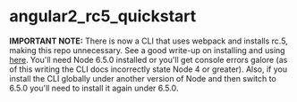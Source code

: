# angular2_rc5_quickstart

__IMPORTANT NOTE:__
There is now a CLI that uses webpack and installs rc.5, making this repo unnecessary. See a good write-up on installing and using [here](https://www.barbarianmeetscoding.com/blog/2016/08/24/angular-2-cli-bootstrap-your-angular-2-app-in-a-breeze/). You'll need Node 6.5.0 installed or you'll get console errors galore (as of this writing the CLI docs incorrectly state Node 4 or greater). Also, if you install the CLI globally under another version of Node and then switch to 6.5.0 you'll need to install it again under 6.5.0.
